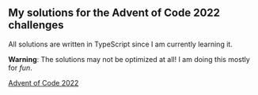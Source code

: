 ## My solutions for the Advent of Code 2022 challenges

All solutions are written in TypeScript since I am currently learning it.

**Warning**: The solutions may not be optimized at all! I am doing this mostly for *fun*.

[Advent of Code 2022](https://adventofcode.com/2022)